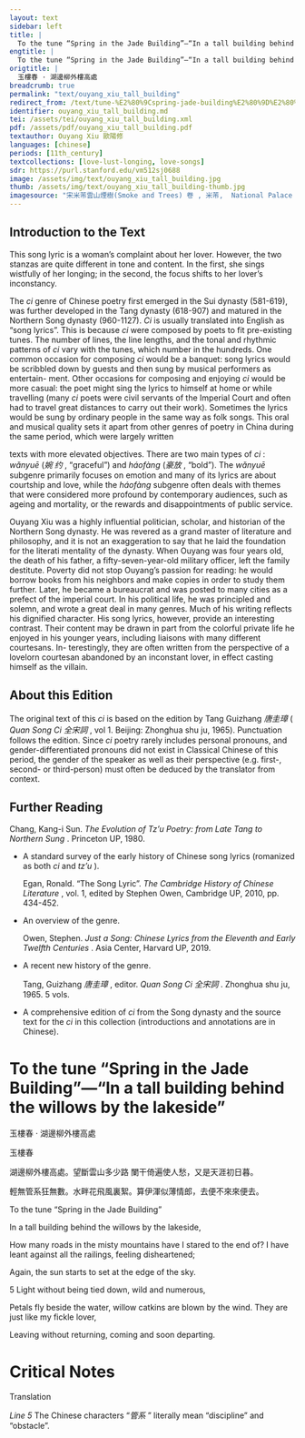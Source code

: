 ```yaml
---
layout: text
sidebar: left
title: |
  To the tune “Spring in the Jade Building”—“In a tall building behind the willows by the lakeside” | 玉樓春 · 湖邊柳外樓高處
engtitle: |
  To the tune “Spring in the Jade Building”—“In a tall building behind the willows by the lakeside”
origtitle: |
  玉樓春 · 湖邊柳外樓高處
breadcrumb: true
permalink: "text/ouyang_xiu_tall_building"
redirect_from: /text/tune-%E2%80%9Cspring-jade-building%E2%80%9D%E2%80%94%E2%80%9C-tall-building-behind-willows-lakeside%E2%80%9D
identifier: ouyang_xiu_tall_building.md
tei: /assets/tei/ouyang_xiu_tall_building.xml
pdf: /assets/pdf/ouyang_xiu_tall_building.pdf
textauthor: Ouyang Xiu 歐陽修
languages: [chinese]
periods: [11th_century]
textcollections: [love-lust-longing, love-songs]
sdr: https://purl.stanford.edu/vm512sj0688
image: /assets/img/text/ouyang_xiu_tall_building.jpg
thumb: /assets/img/text/ouyang_xiu_tall_building-thumb.jpg
imagesource: "宋米芾雲山煙樹(Smoke and Trees) 卷 , 米芾,  National Palace Museum, Accession Number: C2A000214N000000000PAH [Public Domain]"
---
```

<h2>Introduction to the Text</h2>
<p>This song lyric is a woman’s complaint about her lover. However, the two stanzas are quite different in tone and content. In the first, she sings wistfully of her longing; in the second, the focus shifts to her lover’s inconstancy.</p>

<p>The <i> ci </i> genre of Chinese poetry first emerged in the Sui dynasty (581-619), was further developed in the Tang dynasty (618-907) and matured in the Northern Song dynasty (960-1127). <i> Ci </i> is usually translated into English as “song lyrics”. This is because <i> ci </i> were composed by poets to fit pre-existing tunes. The number of lines, the line lengths, and the tonal and rhythmic patterns of <i> ci </i> vary with the tunes, which number in the hundreds. One common occasion for composing <i> ci </i> would be a banquet: song lyrics would be scribbled down by guests and then sung by musical performers as entertain- ment. Other occasions for composing and enjoying <i> ci </i> would be more casual: the poet might sing the lyrics to himself at home or while travelling (many <i> ci </i> poets were civil servants of the Imperial Court and often had to travel great distances to carry out their work). Sometimes the lyrics would be sung by ordinary people in the same way as folk songs. This oral and musical quality sets it apart from other genres of poetry in China during the same period, which were largely written</p>
<p>texts with more elevated objectives. There are two main types of <i> ci</i> : <i> wǎnyuē </i> (<em>婉 约</em> , “graceful”) and <i> háofàng </i> (<em>豪放</em> , “bold”). The <i> wǎnyuē </i> subgenre primarily focuses on emotion and many of its lyrics are about courtship and love, while the <i> háofàng </i> subgenre often deals with themes that were considered more profound by contemporary audiences, such as ageing and mortality, or the rewards and disappointments of public service.</p>

<p>Ouyang Xiu was a highly influential politician, scholar, and historian of the Northern Song dynasty. He was revered as a grand master of literature and philosophy, and it is not an exaggeration to say that he laid the foundation for the literati mentality of the dynasty. When Ouyang was four years old, the death of his father, a fifty-seven-year-old military officer, left the family destitute. Poverty did not stop Ouyang’s passion for reading: he would borrow books from his neighbors and make copies in order to study them further. Later, he became a bureaucrat and was posted to many cities as a prefect of the imperial court. In his political life, he was principled and solemn, and wrote a great deal in many genres. Much of his writing reflects his dignified character. His song lyrics, however, provide an interesting contrast. Their content may be drawn in part from the colorful private life he enjoyed in his younger years, including liaisons with many different courtesans. In- terestingly, they are often written from the perspective of a lovelorn courtesan abandoned by an inconstant lover, in effect casting himself as the villain.</p>

<h2>About this Edition</h2>
<p>The original text of this <i> ci </i> is based on the edition by Tang Guizhang <em>唐圭璋</em> (<i> Quan Song Ci </i> <em>全宋詞</em> , vol 1. Beijing: Zhonghua shu ju, 1965). Punctuation follows the edition. Since <i> ci </i> poetry rarely includes personal pronouns, and gender-differentiated pronouns did not exist in Classical Chinese of this period, the gender of the speaker as well as their perspective (e.g. first-, second- or third-person) must often be deduced by the translator from context.</p>

<h2>Further Reading</h2>
<p>Chang, Kang-i Sun. <i> The Evolution of Tz’u Poetry: from Late Tang to Northern Sung</i> . Princeton UP, 1980.</p>
<ul>
<li>
<p>A standard survey of the early history of Chinese song lyrics (romanized as both <em>ci</em> and <em>tz’u</em> ).</p>
<p>Egan, Ronald. “The Song Lyric”. <i> The Cambridge History of Chinese Literature</i> , vol. 1, edited by Stephen Owen, Cambridge UP, 2010, pp. 434-452.</p>
</li>
<li>
<p>An overview of the genre.</p>
<p>Owen, Stephen. <i> Just a Song: Chinese Lyrics from the Eleventh and Early Twelfth Centuries</i> . Asia Center, Harvard UP, 2019.</p>
</li>
<li>
<p>A recent new history of the genre.</p>
<p>Tang, Guizhang <em>唐圭璋</em> , editor. <i> Quan Song Ci </i> <em>全宋詞</em> . Zhonghua shu ju, 1965. 5 vols.</p>
</li>
<li>
<p>A comprehensive edition of <em>ci</em> from the Song dynasty and the source text for the <em>ci</em> in this collection (introductions and annotations are in Chinese).</p>
</li>
</ul>
<h1>To the tune “Spring in the Jade Building”—“In a tall building behind the willows by the lakeside”</h1>
<p>玉樓春 · 湖邊柳外樓高處</p>

<p>玉樓春</p>

<p>湖邊柳外樓高處。望斷雲山多少路 闌干倚遍使人愁，又是天涯初日暮。</p>

<p>輕無管系狂無數。水畔花飛風裏絮。算伊渾似薄情郎，去便不來來便去。</p>
<p>To the tune “Spring in the Jade Building”</p>

<p>In a tall building behind the willows by the lakeside,</p>
<p>How many roads in the misty mountains have I stared to the end of? I have leant against all the railings, feeling disheartened;</p>
<p>Again, the sun starts to set at the edge of the sky.</p>

<p>5 Light without being tied down, wild and numerous,</p>
<p>Petals fly beside the water, willow catkins are blown by the wind. They are just like my fickle lover,</p>
<p>Leaving without returning, coming and soon departing.</p>

<h1>Critical Notes</h1>

<p>Translation</p>
<p><i> Line 5 </i> The Chinese characters “<em>管系</em> ” literally mean “discipline” and “obstacle”.</p>
